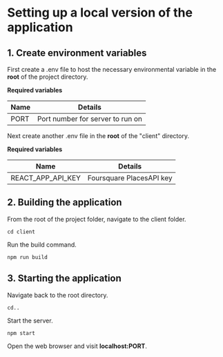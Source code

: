 # **Setting up a local version of the application**

## **1. Create environment variables**

First create a .env file to host the necessary environmental variable in the **root** of the project directory.

**Required variables**

| Name | Details                          |
| ---- | -------------------------------- |
| PORT | Port number for server to run on |

Next create another .env file in the **root** of the "client" directory.

**Required variables**

| Name              | Details                  |
| ----------------- | ------------------------ |
| REACT_APP_API_KEY | Foursquare PlacesAPI key |

## **2. Building the application**

From the root of the project folder, navigate to the client folder.

<code>cd client</code>

Run the build command.

<code>npm run build </code>

## **3. Starting the application**

Navigate back to the root directory.

<code>cd.. </code>

Start the server.

<code>npm start</code>

Open the web browser and visit **localhost:PORT**.
